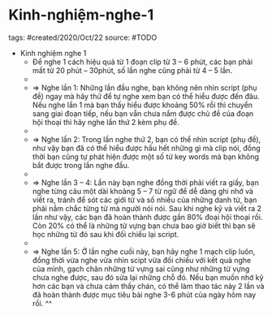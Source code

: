 # Kinh-nghiệm-nghe-1

tags: #created/2020/Oct/22
source: #TODO

- Kinh nghiệm nghe 1
    - Để nghe 1 cách hiệu quả từ 1 đoạn clip từ 3 – 6 phút, các bạn phải mất từ 20 phút – 30phút, số lần nghe cũng phải từ 4 – 5 lần.
    - 
    - => Nghe lần 1: Những lần đầu nghe, bạn không nên nhìn script (phụ đề) ngay mà hãy thử để tự nghe xem bạn có thể hiểu được đến đâu. Nếu nghe lần 1 mà bạn thấy hiểu được khoảng 50% rồi thì chuyển sang giai đoạn tiếp, nếu bạn vẫn chưa nắm được chủ đề của đoạn hội thoại thì hãy nghe lần thứ 2 kèm phụ đề.
    - 
    - => Nghe lần 2: Trong lần nghe thứ 2, bạn có thể nhìn script (phụ đề), như vậy bạn đã có thể hiểu được hầu hết những gì mà clip nói, đồng thời bạn cũng tự phát hiện được một số từ key words mà bạn không bắt được trong lần nghe đầu.
    - 
    - => Nghe lần 3 – 4: Lần này bạn nghe đồng thời phải viết ra giấy, bạn nghe từng câu một dài khoảng 5 – 7 từ ngữ để dễ dàng ghi nhớ và viết ra, tránh để sót các giới từ và số nhiều của những danh từ, bạn phải nắm chắc từng từ mà người nói nói. Sau khi nghe kỹ và viết ra 2 lần như vậy, các bạn đã hoàn thành được gần 80% đoại hội thoại rồi. Còn 20% có thể là những từ vựng bạn chưa bao giờ biết thì bạn sẽ học những từ đó sau khi đối chiếu lại script.
    - 
    - => Nghe lần 5: Ở lần nghe cuối này, bạn hãy nghe 1 mạch clip luôn, đồng thời vừa nghe vừa nhìn scipt vừa đối chiếu với kết quả nghe của mình, gạch chân những từ vựng sai cũng như những từ vựng chưa nghe được, sau đó sửa lại những chỗ đó. Nếu bạn muốn nhớ kỹ hơn các bạn và chưa cảm thấy chán, có thể làm thao tác này 2 lần và đã hoàn thành được mục tiêu bài nghe 3-6 phút của ngày hôm nay rồi. ^^